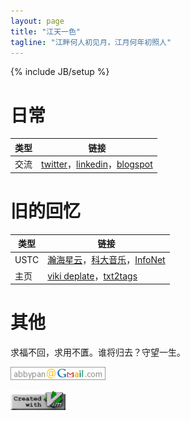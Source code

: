 ```yaml
---
layout: page
title: "江天一色"
tagline: "江畔何人初见月，江月何年初照人"
---
```

{% include JB/setup %}

# 日常

| 类型 | 链接 |
| ---- | ---- |
| 交流 | [twitter](https://twitter.com/abbypan)，[linkedin](https://www.linkedin.com/in/lanlan-pan-54b90977/)，[blogspot](https://abbypan.blogspot.com)

# 旧的回忆

| 类型 | 链接 |
| ---- | ---- |
| USTC | [瀚海星云](https://bbs.ustc.edu.cn)，[科大音乐](https://music.ustc.edu.cn)，[InfoNet](https://if.ustc.edu.cn)
| 主页 | [viki deplate](assets/viki_deplate)，[txt2tags](assets/txt2tags)

# 其他

求福不回，求用不匱。谁将归去？守望一生。

![邮箱](assets/img/mail.png) 

![create with vim](assets/img/vim.png)

